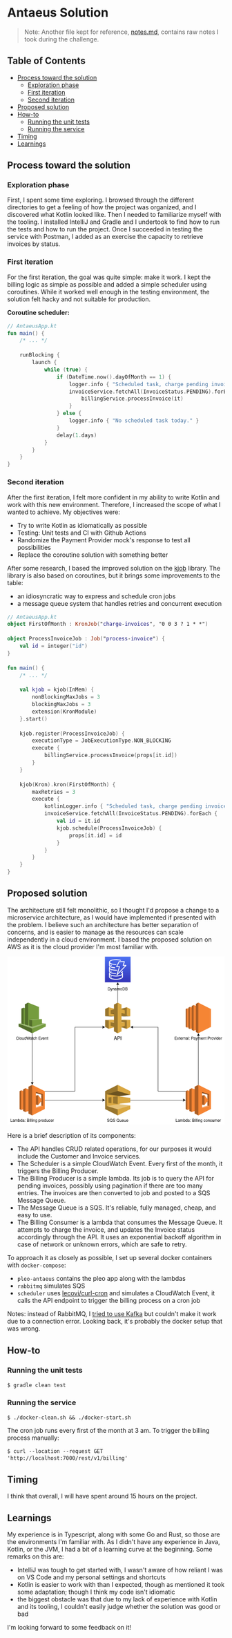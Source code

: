 # Antaeus Solution

> Note: Another file kept for reference, [notes.md](./notes.md), contains raw notes I took during the challenge.

## Table of Contents

- [Process toward the solution](#process-toward-the-solution)
    - [Exploration phase](#exploration-phase)
    - [First iteration](#first-iteration)
    - [Second iteration](#second-iteration)
- [Proposed solution](#proposed-solution)
- [How-to](#how-to)
    - [Running the unit tests](#running-the-unit-tests)
    - [Running the service](#running-the-service)
- [Timing](#timing)
- [Learnings](#learnings)

## Process toward the solution

### Exploration phase

First, I spent some time exploring. I browsed through the different directories to get a feeling of how the project was
organized, and I discovered what Kotlin looked like. Then I needed to familiarize myself with the tooling. I installed
IntelliJ and Gradle and I undertook to find how to run the tests and how to run the project. Once I succeeded in testing
the service with Postman, I added as an exercise the capacity to retrieve invoices by status.

### First iteration

For the first iteration, the goal was quite simple: make it work. I kept the billing logic as simple as possible and
added a simple scheduler using coroutines. While it worked well enough in the testing environment, the solution felt
hacky and not suitable for production.

**Coroutine scheduler:**

```kotlin
// AntaeusApp.kt
fun main() {
    /* ... */

    runBlocking {
        launch {
            while (true) {
                if (DateTime.now().dayOfMonth == 1) {
                    logger.info { "Scheduled task, charge pending invoices" }
                    invoiceService.fetchAll(InvoiceStatus.PENDING).forEach {
                        billingService.processInvoice(it)
                    }
                } else {
                    logger.info { "No scheduled task today." }
                }
                delay(1.days)
            }
        }
    }
}
```

### Second iteration

After the first iteration, I felt more confident in my ability to write Kotlin and work with this new environment.
Therefore, I increased the scope of what I wanted to achieve. My objectives were:

- Try to write Kotlin as idiomatically as possible
- Testing: Unit tests and CI with Github Actions
- Randomize the Payment Provider mock's response to test all possibilities
- Replace the coroutine solution with something better

After some research, I based the improved solution on the [kjob](https://github.com/justwrote/kjob) library. The library
is also based on coroutines, but it brings some improvements to the table:

- an idiosyncratic way to express and schedule cron jobs
- a message queue system that handles retries and concurrent execution

```kotlin
// AntaeusApp.kt
object FirstOfMonth : KronJob("charge-invoices", "0 0 3 ? 1 * *")

object ProcessInvoiceJob : Job("process-invoice") {
    val id = integer("id")
}

fun main() {
    /* ... */

    val kjob = kjob(InMem) {
        nonBlockingMaxJobs = 3
        blockingMaxJobs = 3
        extension(KronModule)
    }.start()

    kjob.register(ProcessInvoiceJob) {
        executionType = JobExecutionType.NON_BLOCKING
        execute {
            billingService.processInvoice(props[it.id])
        }
    }

    kjob(Kron).kron(FirstOfMonth) {
        maxRetries = 3
        execute {
            kotlinLogger.info { "Scheduled task, charge pending invoices" }
            invoiceService.fetchAll(InvoiceStatus.PENDING).forEach {
                val id = it.id
                kjob.schedule(ProcessInvoiceJob) {
                    props[it.id] = id
                }
            }
        }
    }
}
```

## Proposed solution

The architecture still felt monolithic, so I thought I'd propose a change to a microservice architecture, as I would
have implemented if presented with the problem. I believe such an architecture has better separation of concerns, and is
easier to manage as the resources can scale independently in a cloud environment. I based the proposed solution on AWS
as it is the cloud provider I'm most familiar with.

![](./aws-architecture.png)

Here is a brief description of its components:

- The API handles CRUD related operations, for our purposes it would include the Customer and Invoice services.
- The Scheduler is a simple CloudWatch Event. Every first of the month, it triggers the Billing Producer.
- The Billing Producer is a simple lambda. Its job is to query the API for pending invoices, possibly using pagination
  if there are too many entries. The invoices are then converted to job and posted to a SQS Message Queue.
- The Message Queue is a SQS. It's reliable, fully managed, cheap, and easy to use.
- The Billing Consumer is a lambda that consumes the Message Queue. It attempts to charge the invoice, and updates the
  Invoice status accordingly through the API. It uses an exponential backoff algorithm in case of network or unknown
  errors, which are safe to retry.

To approach it as closely as possible, I set up several docker containers with `docker-compose`:

- `pleo-antaeus` contains the pleo app along with the lambdas
- `rabbitmq` simulates SQS
- `scheduler` uses [lecovi/curl-cron](https://hub.docker.com/r/lecovi/curl-cron) and simulates a CloudWatch Event, it
  calls the API endpoint to trigger the billing process on a cron job

Notes: instead of RabbitMQ, I [tried to use Kafka](https://github.com/leonhfr/antaeus/pull/3) but couldn't make it work
due to a connection error. Looking back, it's probably the docker setup that was wrong.

## How-to

### Running the unit tests

```shell
$ gradle clean test
```

### Running the service

```shell
$ ./docker-clean.sh && ./docker-start.sh
```

The cron job runs every first of the month at 3 am. To trigger the billing process manually:

```shell
$ curl --location --request GET 'http://localhost:7000/rest/v1/billing'
```

## Timing

I think that overall, I will have spent around 15 hours on the project.

## Learnings

My experience is in Typescript, along with some Go and Rust, so those are the environments I'm familiar with. As I
didn't have any experience in Java, Kotlin, or the JVM, I had a bit of a learning curve at the beginning. Some remarks
on this are:

- IntelliJ was tough to get started with, I wasn't aware of how reliant I was on VS Code and my personal settings and
  shortcuts
- Kotlin is easier to work with than I expected, though as mentioned it took some adaptation; though I think my code
  isn't idiomatic
- the biggest obstacle was that due to my lack of experience with Kotlin and its tooling, I couldn't easily judge
  whether the solution was good or bad

I'm looking forward to some feedback on it!
